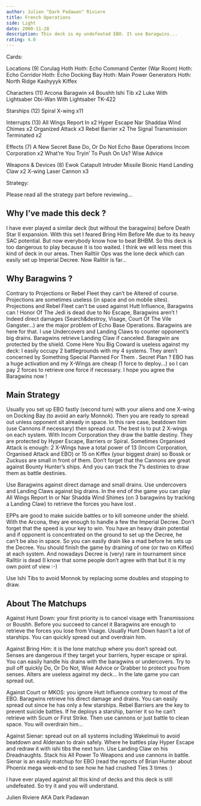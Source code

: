 ```yaml
---
author: Julien "Dark Padawan" Riviere
title: French Operations
side: Light
date: 2000-11-28
description: This deck is my undefeated EBO. It use Baragwins...
rating: 4.0
---
```

Cards: 

Locations (9)
Corulag
Hoth
Hoth: Echo Command Center (War Room)
Hoth: Echo Corridor
Hoth: Echo Docking Bay
Hoth: Main Power Generators
Hoth: North Ridge
Kashyyyk
Kiffex

Characters (11)
Arcona
Baragwin  x4
Boushh
Ishi Tib  x2
Luke With Lightsaber
Obi-Wan With Lightsaber
TK-422

Starships (12)
Spiral
X-wing	x11

Interrupts (13)
All Wings Report In  x2
Hyper Escape
Nar Shaddaa Wind Chimes  x2
Organized Attack  x3
Rebel Barrier  x2
The Signal
Transmission Terminated  x2

Effects (7)
A New Secret Base
Do, Or Do Not
Echo Base Operations
Incom Corporation  x2
What’re You Tryin’ To Push On Us?
Wise Advice

Weapons & Devices (8)
Ewok Catapult
Intruder Missile
Bionic Hand
Landing Claw  x2
X-wing Laser Cannon  x3 

Strategy: 

Please read all the strategy part before reviewing...

Why I’ve made this deck ?
---------------------------
I have ever played a similar deck (but without the baragwins) before Death Star II expansion. With this set I feared Bring Him Before Me due to its heavy SAC potential. But now everybody know how to beat BHBM. So this deck is too dangerous to play because it is too waited. I think we will less meet this kind of deck in our areas. Then Ralltiir Ops was the lone deck which can easily set up Imperial Decree. Now Ralltiir is far...

Why Baragwins ?
---------------
Contrary to Projections or Rebel Fleet they can’t be Altered of course. Projections are sometimes useless (in space and on mobile sites). Projections and Rebel Fleet can’t be used against Hutt Influence, Baragwins can ! Honor Of The Jedi is dead due to No Escape, Baragwins aren’t ! Indeed direct damages (Search&destroy, Visage, Court Of The Vile Gangster...) are the major problem of Echo Base Operations. Baragwins are here for that. I use Undercovers and Landing Claws to counter opponent’s big drains. Baragwins retrieve Landing Claw if canceled.  Baragwin are protected by the shield. Come Here You Big Coward is useless against my deck: I easily occupy 2 battlegrounds with my 4 systems. They aren’t concerned by Something Special Planned For Them . Secret Plan ? EBO has a huge activation and my X-Wings are cheap (1 force to deploy...) so I can pay 2 forces to retrieve one force if necessary. I hope you agree the Baragwins now !

Main Strategy
-------------
Usually you set up EBO fastly (second turn) with your aliens and one X-wing on Docking Bay (to avoid an early Monnok). Then you are ready to spread out unless opponent sit already in space. In this rare case, beatdown him (use Cannons if necessary) then spread out. The best is to put 2 X-wings on each system. With Incom Corporation they draw the battle destiny. They are protected by Hyper Escape, Barriers or Spiral. Sometimes Organised Attack is enough: 2 X-Wings have a total power of 13 (Incom Corporation, Organised Attack and EBO) or 15 on Kiffex (your biggest drain) so Bossk or Zuckuss are small in front of them. Don’t forget that the Cannons are great against Bounty Hunter’s ships. And you can track the 7’s destinies to draw them as battle destinies.

Use Baragwins against direct damage and small drains. Use undercovers and Landing Claws against big drains. In the end of the game you can play All Wings Report In or Nar Shadda Wind Shimes (on 3 baragwins by tracking a Landing Claw) to retrieve the forces you have lost .

EPPs are good to make suicide battles or to kill someone under the shield. With the Arcona, they are enough to handle a few the Imperial Decree. Don’t forget that the speed is your key to win. You have an heavy drain potential and if opponent is concentrated on the ground to set up the Decree, he can’t be also in space. So you can easily drain like a mad before he sets up the Decree. You should finish the game by draining of one (or two on Kiffex) at each system. And nowadays Decree is (very) rare in tournament since Ralltiir is dead (I know that some people don’t agree with that but it is my own point of view :-)

Use Ishi Tibs to avoid Monnok by replacing some doubles and stopping to draw.


About The Matchups
------------------

Against Hunt Down: your first priority is to cancel visage with Transmissions or Boushh. Before you succeed to cancel it Baragwins are enough to retrieve the forces you lose from Visage. Usually Hunt Down hasn’t a lot of starships. You can quickly spread out and overdrain him.

Against Bring Him: it is the lone matchup where you don’t spread out. Senses are dangerous if they target your barriers, hyper escape or spiral. You can easily handle his drains with the baragwins or undercovers. Try to pull off quickly Do, Or Do Not, Wise Advice or Grabber to protect you from senses. Alters are useless against my deck... In the late game you can spread out.

Against Court or MKOS: you ignore Hutt Influence contrary to most of the EBO. Baragwins retrieve his direct damage and drains. You can easily spread out since he has only a few starships. Rebel Barriers are the key to prevent suicide battles. If he deploys a starship, barrier it so he can’t retrieve with Scum or First Strike. Then use cannons or just battle to clean space. You will overdrain him...

Against Sienar: spread out on all systems including Wakelmuii to avoid beatdown and Alderaan to drain safely. Where he battles play Hyper Escape and redraw it with ishi tibs the next turn. Use Landing Claw on his Dreadnaughts. Stack his All Power To Weapons and use cannons in battle. Sienar is an easily matchup for EBO (read the reports of Brian Hunter about Phoenix mega week-end to see how he had crushed Ties 3 times :)

I have ever played against all this kind of decks and this deck is still undefeated. So try it and you will understand.

Julien Riviere AKA Dark Padawan 